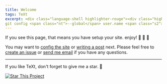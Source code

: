 ```yaml
---
title: Welcome
tags: TeXt
excerpt: <div class="language-shell highlighter-rouge"><div class="highlight"><pre class="highlight"><code>git config <span class="nt">--global</span> user.email  <span class="s2">"709440231@qq.com"</span>
git config <span class="nt">--global</span> user.name <span class="s2">"fy1231"</span>
---
```


If you see this page, that means you have setup your site. enjoy! :ghost: :ghost: :ghost:

You may want to [config the site](https://tianqi.name/jekyll-TeXt-theme/docs/en/configuration) or [writing a post](https://tianqi.name/jekyll-TeXt-theme/docs/en/writing-posts) next. Please feel free to [create an issue](https://github.com/kitian616/jekyll-TeXt-theme/issues) or [send me email](mailto:kitian616@outlook.com) if you have any questions.

<!--more-->

---

If you like TeXt, don't forget to give me a star. :star2:

[![Star This Project](https://img.shields.io/github/stars/kitian616/jekyll-TeXt-theme.svg?label=Stars&style=social)](https://github.com/kitian616/jekyll-TeXt-theme/)
